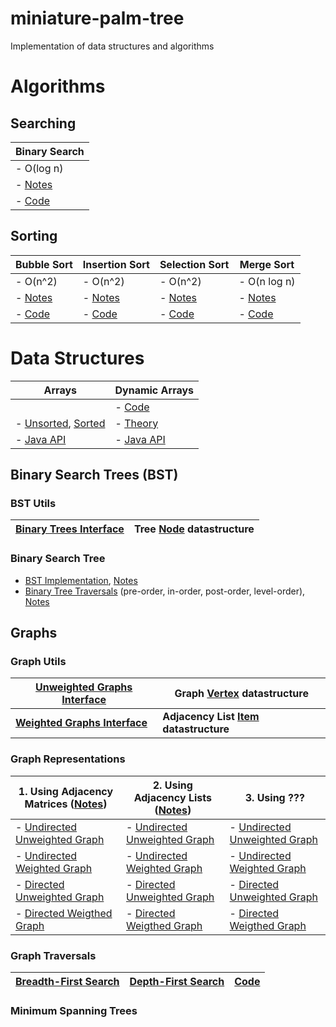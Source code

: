 # miniature-palm-tree
Implementation of data structures and algorithms

# Algorithms

## Searching 

| Binary Search |
| ------------- |
| - O(log n)    |
| - [Notes](https://goo.gl/fhaqYe) |
| - [Code](https://github.com/adinutzyc21/miniature-palm-tree/blob/master/Algorithms/searching/binarySearch/BinarySearch.java) |

## Sorting

| Bubble Sort | Insertion Sort | Selection Sort | Merge Sort   |
| ----------- | -------------- | -------------- | ------------ |
| - O(n^2)    | - O(n^2)       | - O(n^2)       | - O(n log n) |
| - [Notes](https://goo.gl/Enr70l) | - [Notes](https://goo.gl/4fCZo3) | - [Notes](https://goo.gl/88VuSz) | - [Notes](https://goo.gl/3wvsqe) |
| - [Code](https://github.com/adinutzyc21/miniature-palm-tree/blob/master/Algorithms/sorting/bubbleSort/BubbleSort.java)  | - [Code](https://github.com/adinutzyc21/miniature-palm-tree/blob/master/Algorithms/sorting/insertionSort/InsertionSort.java)|    - [Code](https://github.com/adinutzyc21/miniature-palm-tree/blob/master/Algorithms/sorting/selectionSort/SelectionSort.java) | - [Code](https://github.com/adinutzyc21/miniature-palm-tree/blob/master/Algorithms/sorting/mergeSort/MergeSort.java) |

# Data Structures

| Arrays | Dynamic Arrays |
| ------ | -------------- |
|  | - [Code](https://github.com/adinutzyc21/miniature-palm-tree/blob/master/DataStructures/dynamicArrays/dynamicArrays/DynamicArray.java) |
| - [Unsorted](https://goo.gl/Ao7izn), [Sorted](https://goo.gl/R5vnUJ) | - [Theory](https://goo.gl/uVgZ0m) |
| - [Java API](https://goo.gl/gt35qv) | - [Java API](https://goo.gl/yWLsPT) |

## Binary Search Trees (BST)

### BST Utils

| [Binary Trees Interface](https://github.com/adinutzyc21/miniature-palm-tree/blob/master/DataStructures/binaryTrees/binaryTree_util/InterfaceBinaryTree.java) | Tree [Node](https://github.com/adinutzyc21/miniature-palm-tree/blob/master/DataStructures/binaryTrees/binaryTree_util/Node.java) datastructure |
| --- | --- |

### Binary Search Tree 
- [BST Implementation](https://github.com/adinutzyc21/miniature-palm-tree/blob/master/DataStructures/binaryTrees/bst_src/BinarySearchTree.java), [Notes](https://goo.gl/NYBz1g)
- [Binary Tree Traversals](https://github.com/adinutzyc21/miniature-palm-tree/blob/master/DataStructures/binaryTrees/bst_src/BinaryTreeTraversals.java) (pre-order, in-order, post-order, level-order), [Notes](https://goo.gl/cgOg2M)

## Graphs

### Graph Utils

| [Unweighted Graphs Interface](https://github.com/adinutzyc21/miniature-palm-tree/blob/master/DataStructures/graphs/graph_util/InterfaceUnweightedGraph.java) | Graph [Vertex](https://github.com/adinutzyc21/miniature-palm-tree/blob/master/DataStructures/graphs/graph_util/Vertex.java) datastructure |
| --- | --- |
| **[Weighted Graphs Interface](https://github.com/adinutzyc21/miniature-palm-tree/blob/master/DataStructures/graphs/graph_util/InterfaceWeightedGraph.java)** | **Adjacency List [Item](https://github.com/adinutzyc21/miniature-palm-tree/blob/master/DataStructures/graphs/graph_util/Item.java) datastructure** |

### Graph Representations

| 1. Using Adjacency Matrices ([Notes]()) | 2. Using Adjacency Lists ([Notes]()) | 3. Using ??? |
| --------------------------------------- | ------------------------------------ | ------------ |
| - [Undirected Unweighted Graph](https://github.com/adinutzyc21/miniature-palm-tree/blob/master/DataStructures/graphs/graph_matrix_src/UndirectedUnweightedGraphM.java) | - [Undirected Unweighted Graph](https://github.com/adinutzyc21/miniature-palm-tree/blob/master/DataStructures/graphs/graph_list_src/UndirectedUnweightedGraphL.java) | - [Undirected Unweighted Graph]() |
| - [Undirected Weighted Graph](https://github.com/adinutzyc21/miniature-palm-tree/blob/master/DataStructures/graphs/graph_matrix_src/UndirectedWeightedGraphM.java) | - [Undirected Weighted Graph](https://github.com/adinutzyc21/miniature-palm-tree/blob/master/DataStructures/graphs/graph_list_src/UndirectedWeightedGraphL.java) | - [Undirected Weighted Graph]() |
| - [Directed Unweighted Graph](https://github.com/adinutzyc21/miniature-palm-tree/blob/master/DataStructures/graphs/graph_matrix_src/DirectedUnweightedGraphM.java) | - [Directed Unweighted Graph](https://github.com/adinutzyc21/miniature-palm-tree/blob/master/DataStructures/graphs/graph_list_src/DirectedUnweightedGraphL.java) | - [Directed Unweighted Graph]() |
| - [Directed Weigthed Graph](https://github.com/adinutzyc21/miniature-palm-tree/blob/master/DataStructures/graphs/graph_matrix_src/DirectedWeightedGraphM.java) |  - [Directed Weigthed Graph](https://github.com/adinutzyc21/miniature-palm-tree/blob/master/DataStructures/graphs/graph_list_src/DirectedWeightedGraphL.java) | - [Directed Weigthed Graph]() |
  
### Graph Traversals

| [Breadth-First Search](https://goo.gl/znyy7N) | [Depth-First Search](https://goo.gl/Qp1p8q) | [Code](https://github.com/adinutzyc21/miniature-palm-tree/blob/master/DataStructures/graphs/graphs_algorithms_src/GraphTraversals.java) |
|------------------- | -------------------------------- | -------------------------------- | 

### Minimum Spanning Trees
